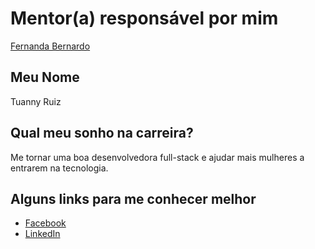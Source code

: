 # Mentor(a) responsável por mim

[Fernanda Bernardo](/profiles/mentors/profiles/fernandabernardo.md)

## Meu Nome

Tuanny Ruiz

## Qual meu sonho na carreira?

Me tornar uma boa desenvolvedora full-stack e ajudar mais mulheres a entrarem na tecnologia.

## Alguns links para me conhecer melhor

- [Facebook](https://www.facebook.com/tuannyruiz)
- [LinkedIn](https://br.linkedin.com/in/tuannyruiz)
